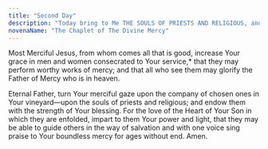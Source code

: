 ```yaml
---
title: "Second Day"
description: "Today bring to Me THE SOULS OF PRIESTS AND RELIGIOUS, and immerse them in My unfathomable mercy. It was they who gave Me strength to endure My bitter Passion. Through them as through channels My mercy flows out upon mankind."
novenaName: "The Chaplet of The Divine Mercy"
---
```


Most Merciful Jesus, from whom comes all that is good, increase Your grace in men and women consecrated to Your service,\* that they may perform worthy works of mercy; and that all who see them may glorify the Father of Mercy who is in heaven.

Eternal Father, turn Your merciful gaze upon the company of chosen ones in Your vineyard—upon the souls of priests and religious; and endow them with the strength of Your blessing. For the love of the Heart of Your Son in which they are enfolded, impart to them Your power and light, that they may be able to guide others in the way of salvation and with one voice sing praise to Your boundless mercy for ages without end. Amen.
